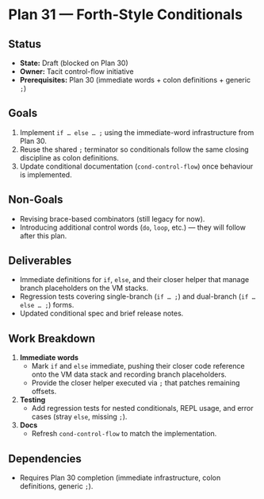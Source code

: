 # Plan 31 — Forth-Style Conditionals

## Status
- **State:** Draft (blocked on Plan 30)
- **Owner:** Tacit control-flow initiative
- **Prerequisites:** Plan 30 (immediate words + colon definitions + generic `;`)

## Goals
1. Implement `if … else … ;` using the immediate-word infrastructure from Plan 30.
2. Reuse the shared `;` terminator so conditionals follow the same closing discipline as colon definitions.
3. Update conditional documentation (`cond-control-flow`) once behaviour is implemented.

## Non-Goals
- Revising brace-based combinators (still legacy for now).
- Introducing additional control words (`do`, `loop`, etc.) — they will follow after this plan.

## Deliverables
- Immediate definitions for `if`, `else`, and their closer helper that manage branch placeholders on the VM stacks.
- Regression tests covering single-branch (`if … ;`) and dual-branch (`if … else … ;`) forms.
- Updated conditional spec and brief release notes.

## Work Breakdown
1. **Immediate words**
   - Mark `if` and `else` immediate, pushing their closer code reference onto the VM data stack and recording branch placeholders.
   - Provide the closer helper executed via `;` that patches remaining offsets.
2. **Testing**
   - Add regression tests for nested conditionals, REPL usage, and error cases (stray `else`, missing `;`).
3. **Docs**
   - Refresh `cond-control-flow` to match the implementation.

## Dependencies
- Requires Plan 30 completion (immediate infrastructure, colon definitions, generic `;`).
